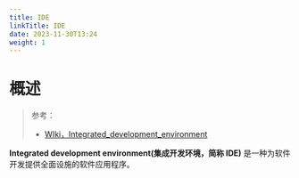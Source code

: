 ```yaml
---
title: IDE
linkTitle: IDE
date: 2023-11-30T13:24
weight: 1
---
```


# 概述

> 参考：
> 
> - [WIki，Integrated_development_environment](https://en.wikipedia.org/wiki/Integrated_development_environment)

**Integrated development environment(集成开发环境，简称 IDE)** 是一种为软件开发提供全面设施的软件应用程序。
